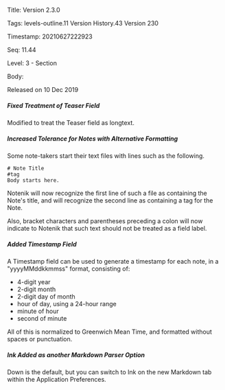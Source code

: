 Title:  Version 2.3.0

Tags:   levels-outline.11 Version History.43 Version 230

Timestamp: 20210627222923

Seq:    11.44

Level:  3 - Section

Body: 

Released on 10 Dec 2019
 
##### Fixed Treatment of Teaser Field

Modified to treat the Teaser field as longtext.

 
##### Increased Tolerance for Notes with Alternative Formatting

Some note-takers start their text files with lines such as the following. 

	# Note Title
	#tag
	Body starts here. 

Notenik will now recognize the first line of such a file as containing the Note's title, and will recognize the second line as containing a tag for the Note. 

Also, bracket characters and parentheses preceding a colon will now indicate to Notenik that such text should not be treated as a field label.
 
##### Added Timestamp Field

A Timestamp field can be used to generate a timestamp for each note, in a "yyyyMMddkkmmss" format, consisting of:

* 4-digit year
* 2-digit month
* 2-digit day of month
* hour of day, using a 24-hour range
* minute of hour
* second of minute

All of this is normalized to Greenwich Mean Time, and formatted without spaces or punctuation.
 
##### Ink Added as another Markdown Parser Option

Down is the default, but you can switch to Ink on the new Markdown tab within the Application Preferences.
